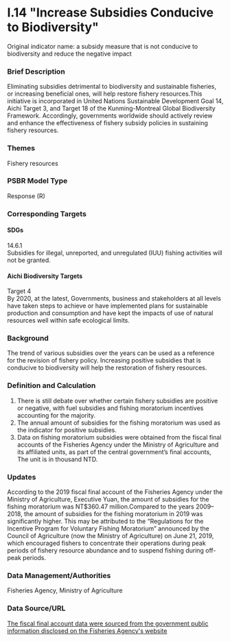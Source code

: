 # I.14 "Increase Subsidies Conducive to Biodiversity"

Original indicator name: a subsidy measure that is not conducive to biodiversity and reduce the negative impact

### Brief Description

Eliminating subsidies detrimental to biodiversity and sustainable fisheries, or increasing beneficial ones, will help restore fishery resources.This initiative is incorporated in United Nations Sustainable Development Goal 14, Aichi Target 3, and Target 18 of the Kunming-Montreal Global Biodiversity Framework. Accordingly, governments worldwide should actively review and enhance the effectiveness of fishery subsidy policies in sustaining fishery resources.

### Themes

Fishery resources

### PSBR Model Type

Response (R)

### Corresponding Targets

#### SDGs

14.6.1 <br>
Subsidies for illegal, unreported, and unregulated (IUU) fishing activities will not be granted.

#### Aichi Biodiversity Targets

Target 4<br> By 2020, at the latest, Governments, business and stakeholders at all levels have taken steps to achieve or have implemented plans for sustainable production and consumption and have kept the impacts of use of natural resources well within safe ecological limits.

### Background

The trend of various subsidies over the years can be used as a reference for the revision of fishery policy. Increasing positive subsidies that is conducive to biodiversity will help the restoration of fishery resources.

### Definition and Calculation

1. There is still debate over whether certain fishery subsidies are positive or negative, with fuel subsidies and fishing moratorium incentives accounting for the majority.
2. The annual amount of subsidies for the fishing moratorium was used as the indicator for positive subsidies.
3. Data on fishing moratorium subsidies were obtained from the fiscal final accounts of the Fisheries Agency under the Ministry of Agriculture and its affiliated units, as part of the central government’s final accounts, The unit is in thousand NTD.

### Updates

According to the 2019 fiscal final account of the Fisheries Agency under the Ministry of Agriculture, Executive Yuan, the amount of subsidies for the fishing moratorium was NT$360.47 million.Compared to the years 2009–2018, the amount of subsidies for the fishing moratorium in 2019 was significantly higher. This may be attributed to the “Regulations for the Incentive Program for Voluntary Fishing Moratorium” announced by the Council of Agriculture (now the Ministry of Agriculture) on June 21, 2019, which encouraged fishers to concentrate their operations during peak periods of fishery resource abundance and to suspend fishing during off-peak periods.

### Data Management/Authorities

Fisheries Agency, Ministry of Agriculture

### Data Source/URL

[The fiscal final account data were sourced from the government public information disclosed on the Fisheries Agency's website](https://www.fa.gov.tw/cht/GovAccount/index.aspx)